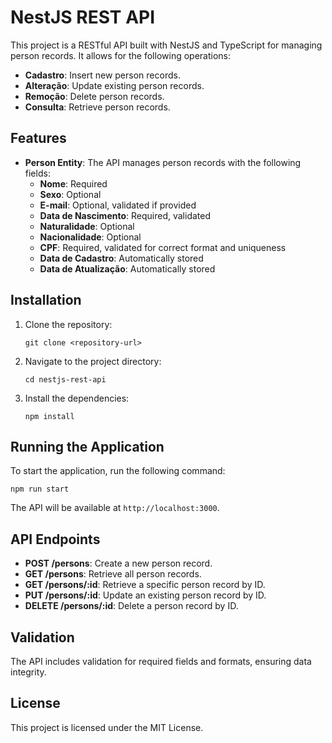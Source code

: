 # NestJS REST API

This project is a RESTful API built with NestJS and TypeScript for managing person records. It allows for the following operations:

- **Cadastro**: Insert new person records.
- **Alteração**: Update existing person records.
- **Remoção**: Delete person records.
- **Consulta**: Retrieve person records.

## Features

- **Person Entity**: The API manages person records with the following fields:
  - **Nome**: Required
  - **Sexo**: Optional
  - **E-mail**: Optional, validated if provided
  - **Data de Nascimento**: Required, validated
  - **Naturalidade**: Optional
  - **Nacionalidade**: Optional
  - **CPF**: Required, validated for correct format and uniqueness
  - **Data de Cadastro**: Automatically stored
  - **Data de Atualização**: Automatically stored

## Installation

1. Clone the repository:
   ```
   git clone <repository-url>
   ```

2. Navigate to the project directory:
   ```
   cd nestjs-rest-api
   ```

3. Install the dependencies:
   ```
   npm install
   ```

## Running the Application

To start the application, run the following command:
```
npm run start
```

The API will be available at `http://localhost:3000`.

## API Endpoints

- **POST /persons**: Create a new person record.
- **GET /persons**: Retrieve all person records.
- **GET /persons/:id**: Retrieve a specific person record by ID.
- **PUT /persons/:id**: Update an existing person record by ID.
- **DELETE /persons/:id**: Delete a person record by ID.

## Validation

The API includes validation for required fields and formats, ensuring data integrity.

## License

This project is licensed under the MIT License.